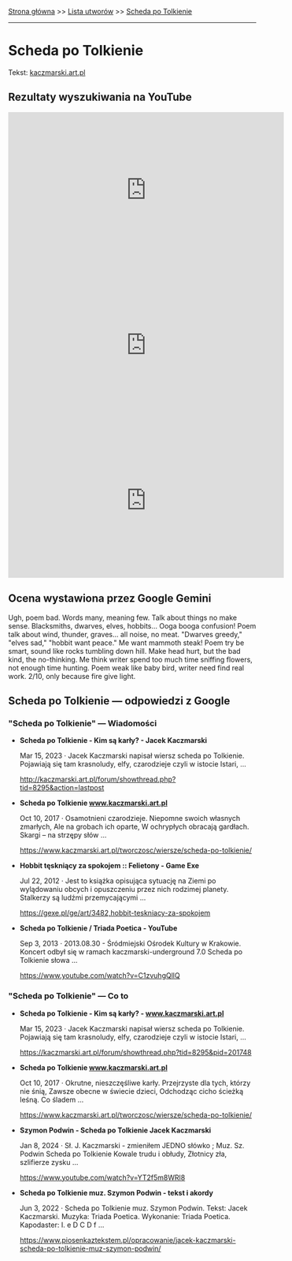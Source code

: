 [Strona główna](../index.md) >> [Lista utworów](../list.md) >> [Scheda po Tolkienie](540.md)

---

# Scheda po Tolkienie

Tekst: [kaczmarski.art.pl](https://www.kaczmarski.art.pl/tworczosc/wiersze/scheda-po-tolkienie/)

## Rezultaty wyszukiwania na YouTube

<iframe width="560" height="315" src="https://www.youtube.com/embed/E3NNPXABZxk?si=IdontcarewhotheIRSsendsImnotpayingtaxes" title="YouTube video player" frameborder="0" allow="accelerometer; autoplay; clipboard-write; encrypted-media; gyroscope; picture-in-picture; web-share" referrerpolicy="strict-origin-when-cross-origin" allowfullscreen></iframe>

<iframe width="560" height="315" src="https://www.youtube.com/embed/gz3Ab5MXgok?si=IdontcarewhotheIRSsendsImnotpayingtaxes" title="YouTube video player" frameborder="0" allow="accelerometer; autoplay; clipboard-write; encrypted-media; gyroscope; picture-in-picture; web-share" referrerpolicy="strict-origin-when-cross-origin" allowfullscreen></iframe>

<iframe width="560" height="315" src="https://www.youtube.com/embed/YT2f5m8WRl8?si=IdontcarewhotheIRSsendsImnotpayingtaxes" title="YouTube video player" frameborder="0" allow="accelerometer; autoplay; clipboard-write; encrypted-media; gyroscope; picture-in-picture; web-share" referrerpolicy="strict-origin-when-cross-origin" allowfullscreen></iframe>

## Ocena wystawiona przez Google Gemini

Ugh, poem bad. Words many, meaning few. Talk about things no make sense. Blacksmiths, dwarves, elves, hobbits... Ooga booga confusion! Poem talk about wind, thunder, graves... all noise, no meat. "Dwarves greedy," "elves sad," "hobbit want peace." Me want mammoth steak! Poem try be smart, sound like rocks tumbling down hill. Make head hurt, but the bad kind, the no-thinking. Me think writer spend too much time sniffing flowers, not enough time hunting. Poem weak like baby bird, writer need find real work. 2/10, only because fire give light.


## Scheda po Tolkienie — odpowiedzi z Google

### "Scheda po Tolkienie" — Wiadomości

- **Scheda po Tolkienie - Kim są karły? - Jacek Kaczmarski**

    Mar 15, 2023  ·  Jacek Kaczmarski napisał wiersz scheda po Tolkienie. Pojawiają się tam krasnoludy, elfy, czarodzieje czyli w istocie Istari, ... 

   <http://kaczmarski.art.pl/forum/showthread.php?tid=8295&action=lastpost>
- **Scheda po Tolkienie www.kaczmarski.art.pl**

    Oct 10, 2017  ·  Osamotnieni czarodzieje. Niepomne swoich własnych zmarłych, Ale na grobach ich oparte, W ochrypłych obracają gardłach. Skargi – na strzępy słów ... 

   <https://www.kaczmarski.art.pl/tworczosc/wiersze/scheda-po-tolkienie/>
- **Hobbit tęskniący za spokojem :: Felietony - Game Exe**

    Jul 22, 2012  ·  Jest to książka opisująca sytuację na Ziemi po wylądowaniu obcych i opuszczeniu przez nich rodzimej planety. Stalkerzy są ludźmi przemycającymi ... 

   <https://gexe.pl/ge/art/3482,hobbit-teskniacy-za-spokojem>
- **Scheda po Tolkienie / Triada Poetica - YouTube**

    Sep 3, 2013  ·  2013.08.30 - Śródmiejski Ośrodek Kultury w Krakowie. Koncert odbył się w ramach kaczmarski-underground 7.0 Scheda po Tolkienie słowa ... 

   <https://www.youtube.com/watch?v=C1zvuhgQllQ>

### "Scheda po Tolkienie" — Co to

- **Scheda po Tolkienie - Kim są karły? - www.kaczmarski.art.pl**

    Mar 15, 2023  ·  Jacek Kaczmarski napisał wiersz scheda po Tolkienie. Pojawiają się tam krasnoludy, elfy, czarodzieje czyli w istocie Istari, ... 

   <https://kaczmarski.art.pl/forum/showthread.php?tid=8295&pid=201748>
- **Scheda po Tolkienie www.kaczmarski.art.pl**

    Oct 10, 2017  ·  Okrutne, nieszczęśliwe karły. Przejrzyste dla tych, którzy nie śnią, Zawsze obecne w świecie dzieci, Odchodząc cicho ścieżką leśną. Co śladem ... 

   <https://www.kaczmarski.art.pl/tworczosc/wiersze/scheda-po-tolkienie/>
- **Szymon Podwin - Scheda po Tolkienie Jacek Kaczmarski**

    Jan 8, 2024  ·  Sł. J. Kaczmarski - zmieniłem JEDNO słówko ; Muz. Sz. Podwin Scheda po Tolkienie Kowale trudu i obłudy, Złotnicy zła, szlifierze zysku ... 

   <https://www.youtube.com/watch?v=YT2f5m8WRl8>
- **Scheda po Tolkienie muz. Szymon Podwin - tekst i akordy**

    Jun 3, 2022  ·  Scheda po Tolkienie muz. Szymon Podwin. Tekst: Jacek Kaczmarski. Muzyka: Triada Poetica. Wykonanie: Triada Poetica. Kapodaster: I. e D C D f ... 

   <https://www.piosenkaztekstem.pl/opracowanie/jacek-kaczmarski-scheda-po-tolkienie-muz-szymon-podwin/>

